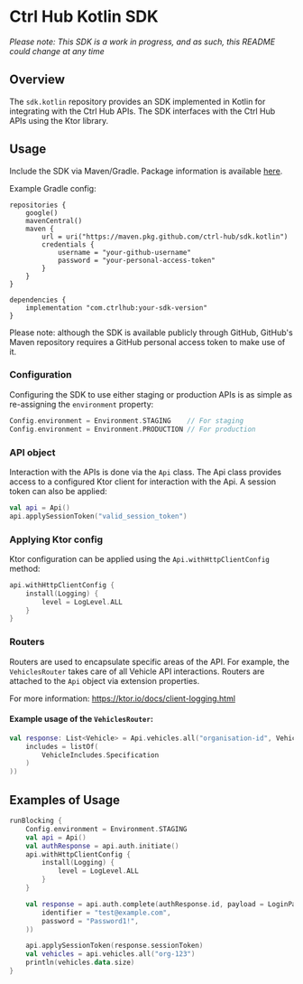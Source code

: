 # Ctrl Hub Kotlin SDK

*Please note: This SDK is a work in progress, and as such, this README could change at any time*

## Overview

The `sdk.kotlin` repository provides an SDK implemented in Kotlin for integrating with the Ctrl Hub APIs. The SDK interfaces with the Ctrl Hub APIs using the Ktor library.

## Usage

Include the SDK via Maven/Gradle. Package information is available [here](https://github.com/ctrl-hub/sdk.kotlin/packages/2363087).

Example Gradle config:

```declarative
repositories {
    google()
    mavenCentral()
    maven {
        url = uri("https://maven.pkg.github.com/ctrl-hub/sdk.kotlin")
        credentials {
            username = "your-github-username"
            password = "your-personal-access-token"
        }
    }
}

dependencies {
    implementation "com.ctrlhub:your-sdk-version"
}
```
Please note: although the SDK is available publicly through GitHub, GitHub's Maven repository requires a GitHub personal access token to make use of it.

### Configuration

Configuring the SDK to use either staging or production APIs is as simple as re-assigning the `environment` property:

```kotlin
Config.environment = Environment.STAGING    // For staging
Config.environment = Environment.PRODUCTION // For production
```

### API object
Interaction with the APIs is done via the `Api` class. The Api class provides access to a configured Ktor client for interaction with the Api. A session token can also be applied:

```kotlin
val api = Api()
api.applySessionToken("valid_session_token")
```

### Applying Ktor config
Ktor configuration can be applied using the `Api.withHttpClientConfig` method:

```kotlin
api.withHttpClientConfig {
    install(Logging) {
        level = LogLevel.ALL
    }
}
```

### Routers
Routers are used to encapsulate specific areas of the API. For example, the `VehiclesRouter` takes care of all Vehicle API interactions. Routers are attached to the `Api` object via extension properties.

For more information: https://ktor.io/docs/client-logging.html

#### Example usage of the `VehiclesRouter`:

```kotlin
val response: List<Vehicle> = Api.vehicles.all("organisation-id", VehicleRequestParameters(
    includes = listOf(
        VehicleIncludes.Specification
    )
))
```

## Examples of Usage

```kotlin
runBlocking {
    Config.environment = Environment.STAGING
    val api = Api()
    val authResponse = api.auth.initiate()
    api.withHttpClientConfig {
        install(Logging) {
            level = LogLevel.ALL
        }
    }

    val response = api.auth.complete(authResponse.id, payload = LoginPayload(
        identifier = "test@example.com",
        password = "Password1!",
    ))

    api.applySessionToken(response.sessionToken)
    val vehicles = api.vehicles.all("org-123")
    println(vehicles.data.size)
}
```